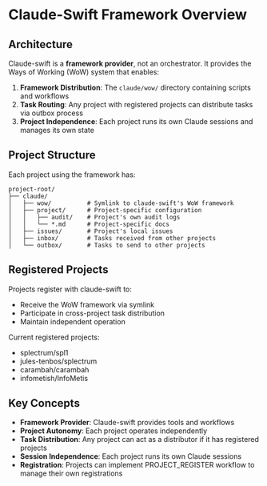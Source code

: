 # Claude-Swift Framework Overview

## Architecture

Claude-swift is a **framework provider**, not an orchestrator. It provides the Ways of Working (WoW) system that enables:

1. **Framework Distribution**: The `claude/wow/` directory containing scripts and workflows
2. **Task Routing**: Any project with registered projects can distribute tasks via outbox process
3. **Project Independence**: Each project runs its own Claude sessions and manages its own state

## Project Structure

Each project using the framework has:

```
project-root/
├── claude/
│   ├── wow/          # Symlink to claude-swift's WoW framework
│   ├── project/      # Project-specific configuration
│   │   ├── audit/    # Project's own audit logs
│   │   └── *.md      # Project-specific docs
│   ├── issues/       # Project's local issues
│   ├── inbox/        # Tasks received from other projects
│   └── outbox/       # Tasks to send to other projects
```

## Registered Projects

Projects register with claude-swift to:
- Receive the WoW framework via symlink
- Participate in cross-project task distribution
- Maintain independent operation

Current registered projects:
- splectrum/spl1
- jules-tenbos/splectrum
- carambah/carambah
- infometish/InfoMetis

## Key Concepts

- **Framework Provider**: Claude-swift provides tools and workflows
- **Project Autonomy**: Each project operates independently
- **Task Distribution**: Any project can act as a distributor if it has registered projects
- **Session Independence**: Each project runs its own Claude sessions
- **Registration**: Projects can implement PROJECT_REGISTER workflow to manage their own registrations